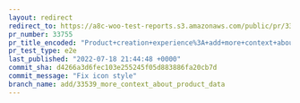 ```yaml
---
layout: redirect
redirect_to: https://a8c-woo-test-reports.s3.amazonaws.com/public/pr/33755/e2e/index.html
pr_number: 33755
pr_title_encoded: "Product+creation+experience%3A+add+more+context+about+product+data"
pr_test_type: e2e
last_published: "2022-07-18 21:44:48 +0000"
commit_sha: d4266a3d6fec103e255245f05d883886fa20cb7d
commit_message: "Fix icon style"
branch_name: add/33539_more_context_about_product_data
---
```

